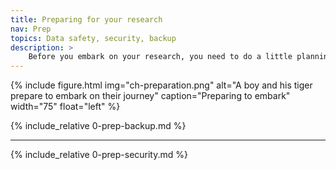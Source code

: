 ```yaml
---
title: Preparing for your research
nav: Prep
topics: Data safety, security, backup
description: >
    Before you embark on your research, you need to do a little planning. Where will you store your data? How will you keep it secure?
---
```



{% include figure.html img="ch-preparation.png" alt="A boy and his tiger prepare to embark on their journey" caption="Preparing to embark" width="75" float="left" %}

{% include_relative 0-prep-backup.md %}

___

{% include_relative 0-prep-security.md %}
